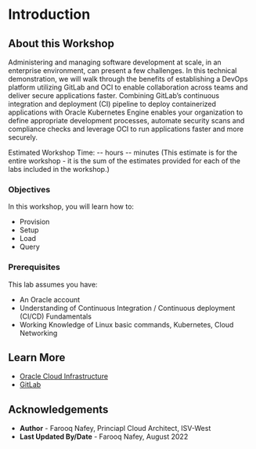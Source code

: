 # Introduction

## About this Workshop

Administering and managing software development at scale, in an enterprise environment, can present a few challenges. In this technical demonstration, we will walk through the benefits of establishing a DevOps platform utilizing GitLab and OCI to enable collaboration across teams and deliver secure applications faster. Combining GitLab’s continuous integration and deployment (CI) pipeline to deploy containerized applications with Oracle Kubernetes Engine enables your organization to define appropriate development processes, automate security scans and compliance checks and leverage OCI to run applications faster and more securely.

Estimated Workshop Time: -- hours -- minutes (This estimate is for the entire workshop - it is the sum of the estimates provided for each of the labs included in the workshop.)



  [](youtube:MqL6BMOySIQ)

### Objectives

In this workshop, you will learn how to:
* Provision
* Setup
* Load
* Query

### Prerequisites


This lab assumes you have:
* An Oracle account
* Understanding of Continuous Integration / Continuous deployment (CI/CD) Fundamentals
* Working Knowledge of Linux basic commands, Kubernetes, Cloud Networking





## Learn More


* [Oracle Cloud Infrastructure](https://www.oracle.com/cloud/)
* [GitLab](https://about.gitlab.com/)

## Acknowledgements
* **Author** - Farooq Nafey, Princiapl Cloud Architect, ISV-West
* **Last Updated By/Date** - Farooq Nafey, August 2022
